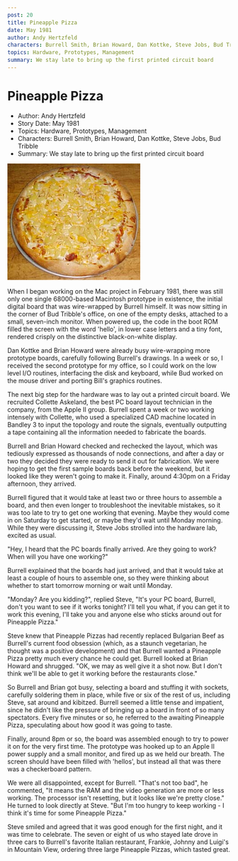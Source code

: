 ```yaml
---
post: 20
title: Pineapple Pizza
date: May 1981
author: Andy Hertzfeld
characters: Burrell Smith, Brian Howard, Dan Kottke, Steve Jobs, Bud Tribble
topics: Hardware, Prototypes, Management
summary: We stay late to bring up the first printed circuit board
---
```


# Pineapple Pizza
* Author: Andy Hertzfeld
* Story Date: May 1981
* Topics: Hardware, Prototypes, Management
* Characters: Burrell Smith, Brian Howard, Dan Kottke, Steve Jobs, Bud Tribble
* Summary: We stay late to bring up the first printed circuit board

![Our reward](images/Macintosh/pineapplepizza.jpg) 

    
When I began working on the Mac project in February 1981, there was still only one single 68000-based Macintosh prototype in existence, the initial digital board that was wire-wrapped by Burrell himself.  It was now sitting in the corner of Bud Tribble's office, on one of the empty desks, attached to a small, seven-inch monitor.  When powered up, the code in the boot ROM filled the screen with the word 'hello', in lower case letters and a tiny font, rendered crisply on the distinctive black-on-white display.


Dan Kottke and Brian Howard were already busy wire-wrapping more prototype boards, carefully following Burrell's drawings. In a week or so, I received the second prototype for my office, so I could work on the low level I/O routines, interfacing the disk and keyboard, while Bud worked on the mouse driver and porting Bill's graphics routines.

The next big step for the hardware was to lay out a printed circuit board.  We recruited Collette Askeland, the best PC board layout technician in the company, from the Apple II group.  Burrell spent a week or two working intensely with Collette, who used a specialized CAD machine located in Bandley 3 to input the topology and route the signals, eventually outputting a tape containing all the information needed to fabricate the boards.

Burrell and Brian Howard checked and rechecked the layout, which was tediously expressed as thousands of node connections, and after a day or two they decided they were ready to send it out for fabrication.   We were hoping to get the first sample boards back before the weekend, but it looked like they weren't going to make it.  Finally, around 4:30pm on a Friday afternoon, they arrived.

Burrell figured that it would take at least two or three hours to assemble a board, and then even longer to troubleshoot the inevitable mistakes, so it was too late to try to get one working that evening.  Maybe they would come in on Saturday to get started, or maybe they'd wait until Monday morning.  While they were discussing it, Steve Jobs strolled into the hardware lab, excited as usual.

"Hey, I heard that the PC boards finally arrived.  Are they going to work?  When will you have one working?"

Burrell explained that the boards had just arrived, and that it would take at least a couple of hours to assemble one, so they were thinking about whether to start tomorrow morning or wait until Monday.

"Monday? Are you kidding?", replied Steve,  "It's your PC board, Burrell, don't you want to see if it works tonight?  I'll tell you what, if you can get it to work this evening, I'll take you and anyone else who sticks around out for Pineapple Pizza."

Steve knew that Pineapple Pizzas had recently replaced Bulgarian Beef as Burrell's current food obsession (which, as a staunch vegetarian, he thought was a positive development) and that Burrell wanted a Pineapple Pizza pretty much every chance he could get.   Burrell looked at Brian Howard and shrugged.  "OK, we may as well give it a shot now.  But I don't think we'll be able to get it working before the restaurants close."

So Burrell and Brian got busy, selecting a board and stuffing it with sockets, carefully soldering them in place, while five or six of the rest of us, including Steve, sat around and kibitzed.   Burrell seemed a little tense and impatient, since he didn't like the pressure of bringing up a board in front of so many spectators.   Every five minutes or so, he referred to the awaiting Pineapple Pizza, speculating about how good it was going to taste.

Finally, around 8pm or so, the board was assembled enough to try to power it on for the very first time.  The prototype was hooked up to an Apple II power supply and a small monitor, and fired up as we held our breath.  The screen should have been filled with 'hellos', but instead all that was there was a checkerboard pattern.

We were all disappointed, except for Burrell.  "That's not too bad", he commented, "It means the RAM and the video generation are more or less working.  The processor isn't resetting, but it looks like we're pretty close."  He turned to look directly at Steve.  "But I'm too hungry to keep working - I think it's time for some Pineapple Pizza."

Steve smiled and agreed that it was good enough for the first night, and it was time to celebrate.  The seven or eight of us who stayed late drove in three cars to Burrell's favorite Italian restaurant, Frankie, Johnny and Luigi's in Mountain View, ordering three large Pineapple Pizzas, which tasted great.

